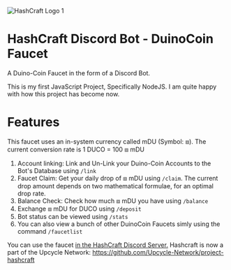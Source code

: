 ![HashCraft Logo 1](https://github.com/user-attachments/assets/d27945d5-63db-466b-adb3-2dd0ce976cbc)
# HashCraft Discord Bot - DuinoCoin Faucet
A Duino-Coin Faucet in the form of a Discord Bot.

This is my first JavaScript Project, Specifically NodeJS. I am quite happy with how this project has become now.
<br>

# Features

This faucet uses an in-system currency called mDU (Symbol: ⧈). The current conversion rate is 1 DUCO = 100 ⧈ mDU
1. Account linking: Link and Un-Link your Duino-Coin Accounts to the Bot's Database using `/link`
2. Faucet Claim: Get your daily drop of ⧈ mDU using `/claim`. The current drop amount depends on two mathematical formulae, for an optimal drop rate.
3. Balance Check: Check how much ⧈ mDU you have using `/balance`
4. Exchange ⧈ mDU for DUCO using `/deposit`
5. Bot status can be viewed using `/stats`
6. You can also view a bunch of other DuinoCoin Faucets simly using the command `/faucetlist`

You can use the faucet [in the HashCraft Discord Server.](https://discord.gg/vH8fxYZcr8)
Hashcraft is now a part of the Upcycle Network: https://github.com/Upcycle-Network/project-hashcraft
